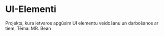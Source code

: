 # UI-Elementi
Projekts, kura ietvaros apgūsim UI elementu veidošanu un darbošanos ar tiem, Tēma: MR. Bean
